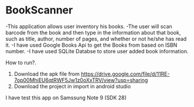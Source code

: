# BookScanner


-This application allows user inventory his books.
-The user will scan barcode from the book and then type in the
information about that book, such as title, author, number of pages, and whether or not he/she has read it.
-I have used Google Books Api to get the Books from based on ISBN number.
-I have used SQLite Databse to store user added book information.

How to run?.
1. Download the apk file from 
https://drive.google.com/file/d/11RE-7op00MhiEU6qtRWF5Jw1z0oXxTRV/view?usp=sharing
2. Download the project in import in android studio 

I have test this app on Samssung Note 9 (SDK 28)


